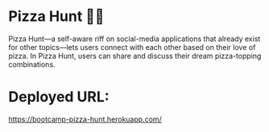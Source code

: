 # Pizza Hunt 🍕📱

Pizza Hunt—a self-aware riff on social-media applications that already exist for other topics—lets users connect with each other based on their love of pizza. In Pizza Hunt, users can share and discuss their dream pizza-topping combinations.

# Deployed URL:

https://bootcamp-pizza-hunt.herokuapp.com/
